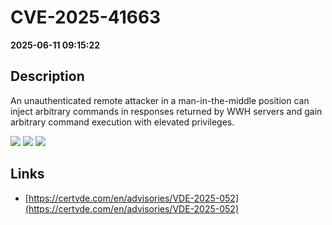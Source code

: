# CVE-2025-41663

**2025-06-11 09:15:22**

## Description
An unauthenticated remote attacker in a man-in-the-middle position can inject arbitrary commands in responses returned by WWH servers and gain arbitrary command execution with elevated privileges.

![](https://img.shields.io/static/v1?label=Score&message=8.1&color=red)
![](https://img.shields.io/static/v1?label=Severity&message=HIGH&color=red)
![](https://img.shields.io/static/v1?label=CWE&message=RCE&color=green)

## Links
- [https://certvde.com/en/advisories/VDE-2025-052](https://certvde.com/en/advisories/VDE-2025-052)
